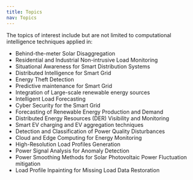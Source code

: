 ```yaml
---
title: Topics
nav: Topics
---
```


The topics of interest include but are not limited to computational intelligence techniques 
applied in:
* Behind-the-meter Solar Disaggregation
* Residential and Industrial Non-intrusive Load Monitoring
* Situational Awareness for Smart Distribution Systems
* Distributed Intelligence for Smart Grid
* Energy Theft Detection
* Predictive maintenance for Smart Grid
* Integration of Large-scale renewable energy sources
* Intelligent Load Forecasting
* Cyber Security for the Smart Grid
* Forecasting of Renewable Energy Production and Demand
* Distributed Energy Resources (DER) Visibility and Monitoring
* Smart EV charging and EV aggregation techniques
* Detection and Classification of Power Quality Disturbances
* Cloud and Edge Computing for Energy Monitoring
* High-Resolution Load Profiles Generation
* Power Signal Analysis for Anomaly Detection
* Power Smoothing Methods for Solar Photovoltaic Power Fluctuation mitigation
* Load Profile Inpainting for Missing Load Data Restoration